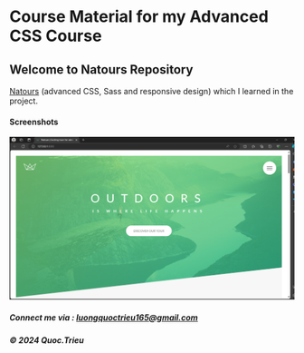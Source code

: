 # Course Material for my Advanced CSS Course

## Welcome to Natours Repository

[Natours](https://natours.netlify.com) (advanced CSS, Sass and responsive design) which I learned in the project.

#### Screenshots

![Source code and the UI/UX PROJECT](https://github.com/quoctrieu010903/advanced-css-course-master_Natours/blob/main/Sreenshot/Screenshot%202024-07-09%20220625.png)

##### Connect me via : luongquoctrieu165@gmail.com

##### &#169; 2024 Quoc.Trieu
